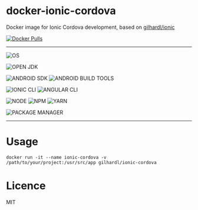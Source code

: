 # docker-ionic-cordova

Docker image for Ionic Cordova development, based on [gilhardl/ionic](https://github.com/gilhardl/docker-ionic)

[![Docker Pulls](https://img.shields.io/docker/pulls/gilhardl/ionic-cordova.svg?style=flat-square&label=PULLS)](https://hub.docker.com/r/gilhardl/ionic-cordova/)

---

![OS](https://img.shields.io/static/v1.svg?style=flat-square&label=OS&message=Linux%20Alpine)

![OPEN JDK](https://img.shields.io/static/v1.svg?style=flat-square&label=OPEN%20JDK&message=8u191&color=informational)

![ANDROID SDK](https://img.shields.io/static/v1.svg?style=flat-square&label=ANDROID%20SDK&message=25.2.5&color=informational)
![ANDROID BUILD TOOLS](https://img.shields.io/static/v1.svg?style=flat-square&label=ANDROID%20BUILD%20TOOLS&message=27.0.0&color=informational)

![IONIC CLI](https://img.shields.io/npm/v/ionic.svg?style=flat-square&label=IONIC%20CLI)
![ANGULAR CLI](https://img.shields.io/npm/v/@angular/cli.svg?style=flat-square&label=ANGULAR%20CLI)

![NODE](https://img.shields.io/npm/v/node/lts.svg?style=flat-square&label=NODE)
![NPM](https://img.shields.io/npm/v/npm/lts.svg?style=flat-square&label=NPM)
![YARN](https://img.shields.io/npm/v/yarn/latest.svg?style=flat-square&label=YARN)

![PACKAGE MANAGER](https://img.shields.io/static/v1.svg?style=flat-square&label=PACKAGE%20MANAGER&message=Yarn)

---

# Usage

```
docker run -it --name ionic-cordova -v /path/to/your/project:/usr/src/app gilhardl/ionic-cordova
```

# Licence

MIT